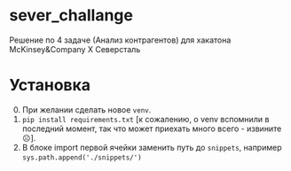 # sever_challange
Решение по 4 задаче (Анализ контрагентов) для хакатона McKinsey&amp;Company X Северсталь


# Установка
0. При желании сделать новое `venv`.
1. `pip install requirements.txt` [к сожалению, о venv вспомнили в последний момент, так что может приехать много всего - извините ☹].
2. В блоке import первой ячейки заменить путь до `snippets`, например `sys.path.append('./snippets/')`
